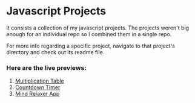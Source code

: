 # Javascript Projects

It consists a collection of my javascript projects. The projects weren't big enough for an individual repo so I combined them in a single repo.

For more info regarding a specific project, navigate to that project's directory and check out its readme file.

### Here are the live previews:

1. [Multiplication Table](https://multiplicationtable-dk.netlify.app/)
2. [Countdown Timer](https://countdowntimer-dk.netlify.app/)
3. [Mind Relaxer App](https://mindrelaxer-dk.netlify.app/)
